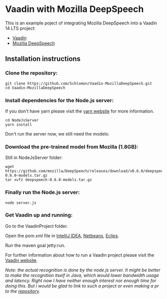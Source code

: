 # Vaadin with Mozilla DeepSpeech
This is an example poject of integrating Mozilla DeepSpeech into a Vaadin 14 LTS project:

* [Vaadin](https://vaadin.com/)
* [Mozilla DeepSpeech](https://github.com/mozilla/DeepSpeech)

## Installation instructions

### Clone the repository:
```
git clone https://github.com/Schlomon/Vaadin-MozillaDeepSpeech.git
cd Vaadin-MozillaDeepSpeech
```

### Install dependencies for the Node.js server:
If you don't have yarn please visit the [yarn website](https://yarnpkg.com/getting-started/install) for more information.
```
cd NodeJsServer
yarn install
```
Don't run the server now, we still need the models:

### Download the pre-trained model from Mozilla (1.8GB):
Still in NodeJsServer folder:
```
wget https://github.com/mozilla/DeepSpeech/releases/download/v0.6.0/deepspeech-0.6.0-models.tar.gz
tar xvfz deepspeech-0.6.0-models.tar.gz
```

### Finally run the Node.js server:
```
node server.js
```

### Get Vaadin up and running:
Go to the VaadinProject folder.

Open the pom.xml file in [IntelliJ IDEA](https://www.jetbrains.com/idea/), [Netbeans](https://netbeans.org/), [Eclips](https://www.eclipse.org/).

Run the maven goal jetty:run.

For further information about how to run a Vaadin project please visit the [Vaadin website](https://vaadin.com/start/).



*Note: the actual recognition is done by the node.js server. It might be better to make the recognition itself in Java, which would lower bandwidth usage and latency. Right now I have neither enough interest nor enough time for doing this. But i would be glad to link to such a project or even making a pr to the [repository](https://github.com/Schlomon/Vaadin-MozillaDeepSpeech).*
